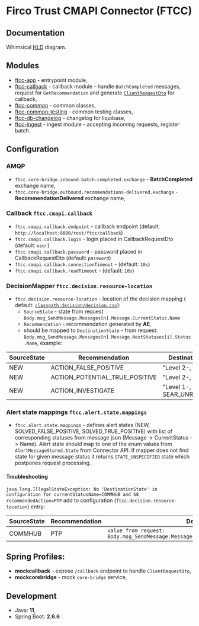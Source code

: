 Firco Trust CMAPI Connector (FTCC)
===
Documentation
---
Whimsical [HLD](https://whimsical.com/bridge-x5mk356DKDpj15vBzH4zn) diagram.

Modules
---

- [ftcc-app](./ftcc-app) - entrypoint module,
- [ftcc-callback](./ftcc-callback) - callback module - handle `BatchCompleted` messages, request
  for `GetRecommendation` and
  generate [`ClientRequestDto`](ftcc-common/src/main/java/com/silenteight/connector/ftcc/common/dto/output/ClientRequestDto.java)
  for callback,
- [ftcc-common](./ftcc-common) - common classes,
- [ftcc-common-testing](./ftcc-common-testing) - common testing classes,
- [ftcc-db-changelog](./ftcc-db-changelog) - changelog for liquibase,
- [ftcc-ingest](./ftcc-ingest) - ingest module - accepting incoming requests, register batch.

Configuration
---
### AMQP
- `ftcc.core-bridge.inbound.batch-completed.exchange` - **BatchCompleted** exchange name,
- `ftcc.core-bridge.outbound.recommendations-delivered.exchange` - **RecommendationDelivered** exchange name,
 
### Callback `ftcc.cmapi.callback`
- `ftcc.cmapi.callback.endpoint` - callback endpoint (default: `http://localhost:8080/rest/ftcc/callback`)
- `ftcc.cmapi.callback.login` - login placed in CallbackRequestDto (default: `user`)
- `ftcc.cmapi.callback.password` - password placed in CallbackRequestDto (default: `password`)
- `ftcc.cmapi.callback.connectionTimeout` - (default: `10s`)
- `ftcc.cmapi.callback.readTimeout` - (default: `10s`)

### DecisionMapper `ftcc.decision.resource-location`

- `ftcc.decision.resource-location` - location of the decision mapping (
  default: [`classpath:decision/decision.csv`](ftcc-callback/src/main/resources/decision/decision.csv)):  
  - `SourceState` - state from request `Body.msg_SendMessage.Messages[n].Message.CurrentStatus.Name`
  - `Recommendation` - recommendation generated by **AE**,
  - should be mapped to `DestinationState` - from
    request: `Body.msg_SendMessage.Messages[n].Message.NextStatuses[i].Status.Name`, example:

| SourceState | Recommendation                 | DestinationState            |
|-------------|--------------------------------|-----------------------------|
| NEW         | ACTION_FALSE_POSITIVE          | "Level 2-, FALSE1"          |
| NEW         | ACTION_POTENTIAL_TRUE_POSITIVE | "Level 2-, TRUE1"           |
| NEW         | ACTION_INVESTIGATE             | "Level 1-, SEAR_UNRESOLVED" |

### Alert state mappings `ftcc.alert.state.mappings`

- `ftcc.alert.state.mappings` - defines alert states (NEW, SOLVED_FALSE_POSITIVE, SOLVED_TRUE_POSITIVE)
  with list of corresponding statuses from message json (Message -> CurrentStatus -> Name). Alert state
  should map to one of the enum values from `AlertMessageStored.State` from Connector API. If mapper
  does not find state for given message status it returns `STATE_UNSPECIFIED` state which postpones
  request processing.

#### Troubleshooting

`java.lang.IllegalStateException: No 'DestinationState' in configuration for currentStatusName=COMMHUB and S8 recommendedAction=PTP`
add to configuration (`ftcc.decision.resource-location`) entry:

| SourceState | Recommendation | DestinationState                                                                           |
|-------------|----------------|--------------------------------------------------------------------------------------------|
| COMMHUB     | PTP            | `value from request: Body.msg_SendMessage.Messages[n].Message.NextStatuses[i].Status.Name` |

## Spring Profiles:

- **mockcallback** - expose `/callback` endpoint to handle `ClientRequestDto`,
- **mockcorebridge** - mock `core-bridge` service,

## Development

- Java: **11**,
- Spring Boot: **2.6.6**

